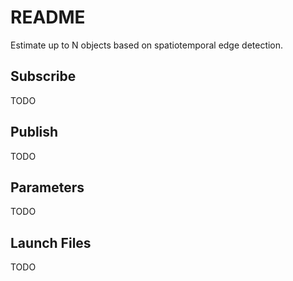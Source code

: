 # README #

Estimate up to N objects based on spatiotemporal edge detection.

## Subscribe ##

TODO

## Publish ##

TODO

## Parameters ##

TODO

## Launch Files ##

TODO

